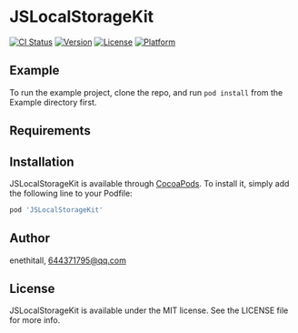# JSLocalStorageKit

[![CI Status](https://img.shields.io/travis/enethitall/JSLocalStorageKit.svg?style=flat)](https://travis-ci.org/enethitall/JSLocalStorageKit)
[![Version](https://img.shields.io/cocoapods/v/JSLocalStorageKit.svg?style=flat)](https://cocoapods.org/pods/JSLocalStorageKit)
[![License](https://img.shields.io/cocoapods/l/JSLocalStorageKit.svg?style=flat)](https://cocoapods.org/pods/JSLocalStorageKit)
[![Platform](https://img.shields.io/cocoapods/p/JSLocalStorageKit.svg?style=flat)](https://cocoapods.org/pods/JSLocalStorageKit)

## Example

To run the example project, clone the repo, and run `pod install` from the Example directory first.

## Requirements

## Installation

JSLocalStorageKit is available through [CocoaPods](https://cocoapods.org). To install
it, simply add the following line to your Podfile:

```ruby
pod 'JSLocalStorageKit'
```

## Author

enethitall, 644371795@qq.com

## License

JSLocalStorageKit is available under the MIT license. See the LICENSE file for more info.
